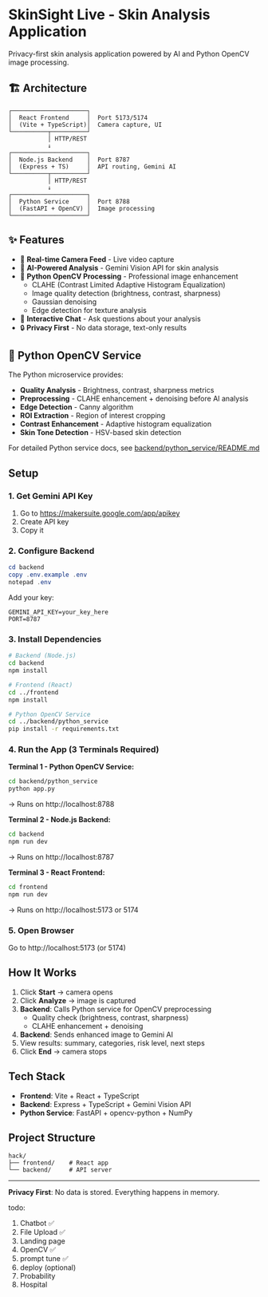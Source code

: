 # SkinSight Live - Skin Analysis Application

Privacy-first skin analysis application powered by AI and Python OpenCV image processing.

## 🏗️ Architecture

```
┌─────────────────────┐
│  React Frontend     │  Port 5173/5174
│  (Vite + TypeScript)│  Camera capture, UI
└──────────┬──────────┘
           │ HTTP/REST
           ↓
┌─────────────────────┐
│  Node.js Backend    │  Port 8787
│  (Express + TS)     │  API routing, Gemini AI
└──────────┬──────────┘
           │ HTTP/REST
           ↓
┌─────────────────────┐
│  Python Service     │  Port 8788
│  (FastAPI + OpenCV) │  Image processing
└─────────────────────┘
```

## ✨ Features

- 🎥 **Real-time Camera Feed** - Live video capture
- 🔬 **AI-Powered Analysis** - Gemini Vision API for skin analysis
- 🐍 **Python OpenCV Processing** - Professional image enhancement
  - CLAHE (Contrast Limited Adaptive Histogram Equalization)
  - Image quality detection (brightness, contrast, sharpness)
  - Gaussian denoising
  - Edge detection for texture analysis
- 💬 **Interactive Chat** - Ask questions about your analysis
- 🔒 **Privacy First** - No data storage, text-only results

## 🐍 Python OpenCV Service

The Python microservice provides:
- **Quality Analysis** - Brightness, contrast, sharpness metrics
- **Preprocessing** - CLAHE enhancement + denoising before AI analysis
- **Edge Detection** - Canny algorithm
- **ROI Extraction** - Region of interest cropping
- **Contrast Enhancement** - Adaptive histogram equalization
- **Skin Tone Detection** - HSV-based skin detection

For detailed Python service docs, see [backend/python_service/README.md](./backend/python_service/README.md)

## Setup

### 1. Get Gemini API Key
1. Go to https://makersuite.google.com/app/apikey
2. Create API key
3. Copy it

### 2. Configure Backend
```powershell
cd backend
copy .env.example .env
notepad .env
```
Add your key:
```
GEMINI_API_KEY=your_key_here
PORT=8787
```

### 3. Install Dependencies
```bash
# Backend (Node.js)
cd backend
npm install

# Frontend (React)
cd ../frontend
npm install

# Python OpenCV Service
cd ../backend/python_service
pip install -r requirements.txt
```

### 4. Run the App (3 Terminals Required)

**Terminal 1 - Python OpenCV Service:**
```bash
cd backend/python_service
python app.py
```
→ Runs on http://localhost:8788

**Terminal 2 - Node.js Backend:**
```bash
cd backend
npm run dev
```
→ Runs on http://localhost:8787

**Terminal 3 - React Frontend:**
```bash
cd frontend
npm run dev
```
→ Runs on http://localhost:5173 or 5174

### 5. Open Browser
Go to http://localhost:5173 (or 5174)

## How It Works
1. Click **Start** → camera opens
2. Click **Analyze** → image is captured
3. **Backend**: Calls Python service for OpenCV preprocessing
   - Quality check (brightness, contrast, sharpness)
   - CLAHE enhancement + denoising
4. **Backend**: Sends enhanced image to Gemini AI
5. View results: summary, categories, risk level, next steps
6. Click **End** → camera stops

## Tech Stack
- **Frontend**: Vite + React + TypeScript
- **Backend**: Express + TypeScript + Gemini Vision API  
- **Python Service**: FastAPI + opencv-python + NumPy

## Project Structure
```
hack/
├── frontend/    # React app
└── backend/     # API server
```

---

**Privacy First**: No data is stored. Everything happens in memory.

todo:
1. Chatbot ✅
2. File Upload ✅
3. Landing page 
4. OpenCV ✅
5. prompt tune ✅
6. deploy (optional)
7. Probability
8. Hospital